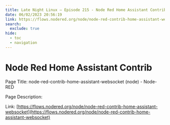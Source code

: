 ```yaml
---
title: Late Night Linux – Episode 215 - Node Red Home Assistant Contrib
date: 06/02/2023 20:56:19
link: https://flows.nodered.org/node/node-red-contrib-home-assistant-websocket
search:
  exclude: true
hide:
  - toc
  - navigation
---
```


# Node Red Home Assistant Contrib

Page Title: node-red-contrib-home-assistant-websocket (node) - Node-RED

Page Description:  

Link: [https://flows.nodered.org/node/node-red-contrib-home-assistant-websocket](https://flows.nodered.org/node/node-red-contrib-home-assistant-websocket)
